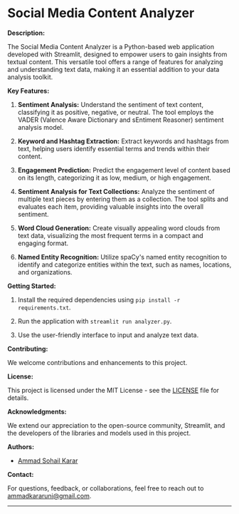 
# Social Media Content Analyzer

**Description:**

The Social Media Content Analyzer is a Python-based web application developed with Streamlit, designed to empower users to gain insights from textual content. This versatile tool offers a range of features for analyzing and understanding text data, making it an essential addition to your data analysis toolkit.



**Key Features:**

1. **Sentiment Analysis:** Understand the sentiment of text content, classifying it as positive, negative, or neutral. The tool employs the VADER (Valence Aware Dictionary and sEntiment Reasoner) sentiment analysis model.

2. **Keyword and Hashtag Extraction:** Extract keywords and hashtags from text, helping users identify essential terms and trends within their content.

3. **Engagement Prediction:** Predict the engagement level of content based on its length, categorizing it as low, medium, or high engagement.

4. **Sentiment Analysis for Text Collections:** Analyze the sentiment of multiple text pieces by entering them as a collection. The tool splits and evaluates each item, providing valuable insights into the overall sentiment.

5. **Word Cloud Generation:** Create visually appealing word clouds from text data, visualizing the most frequent terms in a compact and engaging format.

6. **Named Entity Recognition:** Utilize spaCy's named entity recognition to identify and categorize entities within the text, such as names, locations, and organizations.

**Getting Started:**

1. Install the required dependencies using `pip install -r requirements.txt`.

2. Run the application with `streamlit run analyzer.py`.

3. Use the user-friendly interface to input and analyze text data.

**Contributing:**

We welcome contributions and enhancements to this project. 

**License:**

This project is licensed under the MIT License - see the [LICENSE](LICENSE) file for details.

**Acknowledgments:**

We extend our appreciation to the open-source community, Streamlit, and the developers of the libraries and models used in this project.

**Authors:**

- [Ammad Sohail Karar]( https://github.com/ammadkarar786)

**Contact:**

For questions, feedback, or collaborations, feel free to reach out to [ammadkararuni@gmail.com](mailto:ammadkararuni@gmail.com).

---


